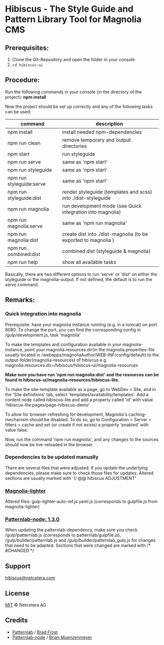 # Hibiscus - The Style Guide and Pattern Library Tool for Magnolia CMS


## Prerequisites:

1. Clone the Git-Repository and open the folder in your console
1. ```cd hibiscus-ui```

## Procedure:

Run the following commands in your console (in the directory of the project):
**npm install**

Now the project should be set up correctly and any of the following tasks can be used:

| command | description |
| --- | --- |
|npm install	|install needed npm-dependencies|
|npm run clean	|remove temporary and output directories|
|npm start	|run styleguide|
|npm run serve	|same as 'npm start'|
|npm run styleguide	|same as 'npm start'|
|npm run styleguide:serve	|same as 'npm start'|
|npm run styleguide:dist	|render styleguide (templates and scss) into ./dist-styleguide|
|npm run magnolia	|run development mode (see Quick integration into magnolia)|
|npm run magnolia:serve	|same as 'npm run magnolia'|
|npm run magnolia:dist	|create dist into ./dist-magnolia (to be exported to magnolia )|
|npm run combined:dist	|combined dist (styleguide & magnolia)|
|npm run help	|show all available tasks|

Basically, there are two different options to run 'serve' or 'dist' on either the styleguide or the magnolia-output. If not defined, the default is to run the serve command.

## Remarks:

### Quick integration into magnolia

Prerequisite: have your magnolia instance running (e.g. in a tomcat) on port 8080.
To change the port, you can find the corresponding config in /gulp/development.js, task 'magnolia'

To make the templates and configuration available in your magnolia-instance, point your magnolia.resources.dir(in the magnolia.properties-file usually located in <your-tomcat-instance>/webapps/magnoliaAuthor/WEB-INF/config/default) to the output-folder(magnolia-resources) of hibiscus
e.g. magnolia.resources.dir=<path to hibiscus>/hibiscus/hibiscus-ui/magnolia-resources

**Make sure you have run 'npm run magnolia:dist' and the resources can be found in hibiscus-ui/magnolia-resources/hibiscus-lite.**

To make the site-template available as a page, go to WebDev > Site, and in the 'Site definitions' tab, select 'templates/availability/templates'. Add a content node called hibiscus-lite and add a property called 'id' with value 'hibiscus-lite:pages/page-hibiscus-demo'

To allow for browser-refreshing for development, Magnolia's caching-mechanism should be disabled. To do so, go to Configuration > Server > filters > cache and set (or create if not exists) a property 'enabled' with value false.

Now, run the command 'npm run magnolia', and any changes to the sources should now be live-reloaded in the browser.

### Dependencies to be updated manually
There are several files that were adjusted. If you update the underlying dependencies, please make sure to check those files for updates:
Altered sections are usually marked with '// @@ hibiscus ADJUSTMENT'

### [Magnolia-lighter](https://github.com/topherzee/magnolia-lighter)
Altered files:
gulp-lighter-auto-ref.js
yaml.js (corresponds to gulpfile.js from magnolia-lighter)

### [Patternlab-node: 1.3.0](https://www.npmjs.com/package/patternlab-node)
When updating the patternlab-dependency, make sure you check /gulp/patternlab.js (corresponds to patternlab/gulpfile.js), /gulp/builder/patternlab.js and /gulp/builder/patternlab_gulp.js for changes that need to be adapted.
Sections that were changed are marked with /\* #CHANGED \*/

## Support

[hibiscus@netcetera.com](mailto:hibiscus@netcetera.com)

## License

[MIT](http://opensource.org/licenses/MIT) © Netcetera AG

## Credits

* [Patternlab](http://patternlab.io/) / [Brad Frost](https://github.com/bradfrost)
* [Patternlab-node](https://github.com/pattern-lab/patternlab-node)  / [Brian Muenzenmeyer](https://github.com/bmuenzenmeyer)
